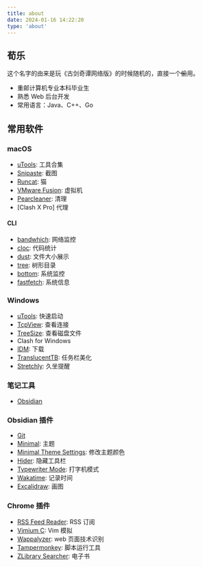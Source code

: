 ```yaml
---
title: about
date: 2024-01-16 14:22:20
type: 'about'
---
```


## 荀乐

这个名字的由来是玩《古剑奇谭网络版》的时候随机的，直接一个~~偷~~用。

- 重邮计算机专业本科毕业生
- 熟悉 Web 后台开发
- 常用语言：Java、C++、Go

## 常用软件

### macOS

- [uTools](https://www.u.tools/): 工具合集
- [Snipaste](https://www.snipaste.com/): 截图
- [Runcat](https://kyome.io/runcat/index.html): 猫
- [VMware Fusion](https://www.vmware.com/products/fusion.html): 虚拟机
- [Pearcleaner](https://github.com/alienator88/Pearcleaner): 清理
- [Clash X Pro] 代理

#### CLI

- [bandwhich](https://formulae.brew.sh/formula/bandwhich): 网络监控
- [cloc](https://formulae.brew.sh/formula/cloc): 代码统计
- [dust](https://formulae.brew.sh/formula/dust): 文件大小展示
- [tree](https://formulae.brew.sh/formula/tree): 树形目录
- [bottom](https://formulae.brew.sh/formula/bottom): 系统监控
- [fastfetch](https://formulae.brew.sh/formula/fastfetch): 系统信息

### Windows

- [uTools](https://www.u.tools/): 快速启动
- [TcpView](https://learn.microsoft.com/en-us/sysinternals/downloads/tcpview): 查看连接
- [TreeSize](https://www.jam-software.com/treesize): 查看磁盘文件
- Clash for Windows
- [IDM](https://www.internetdownloadmanager.com/): 下载
- [TranslucentTB](https://github.com/TranslucentTB/TranslucentTB): 任务栏美化
- [Stretchly](https://hovancik.net/stretchly/): 久坐提醒

### 笔记工具

- [Obsidian](https://obsidian.md/)

### Obsidian 插件

- [Git](https://github.com/denolehov/obsidian-git)
- [Minimal](https://github.com/kepano/obsidian-minimal): 主题
- [Minimal Theme Settings](https://github.com/kepano/obsidian-minimal-settings): 修改主题颜色
- [Hider](https://github.com/kepano/obsidian-hider): 隐藏工具栏
- [Typewriter Mode](https://github.com/davisriedel/obsidian-typewriter-mode): 打字机模式
- [Wakatime](https://github.com/wakatime/obsidian-wakatime): 记录时间
- [Excalidraw](https://excalidraw.com/): 画图

### Chrome 插件

- [RSS Feed Reader](https://feeder.co): RSS 订阅
- [Vimium C](https://github.com/gdh1995/vimium-c): Vim 模拟
- [Wappalyzer](https://www.wappalyzer.com/): web 页面技术识别
- [Tampermonkey](https://www.tampermonkey.net/): 脚本运行工具
- [ZLibrary Searcher](https://chromewebstore.google.com/detail/zlibrary-searcher): 电子书


